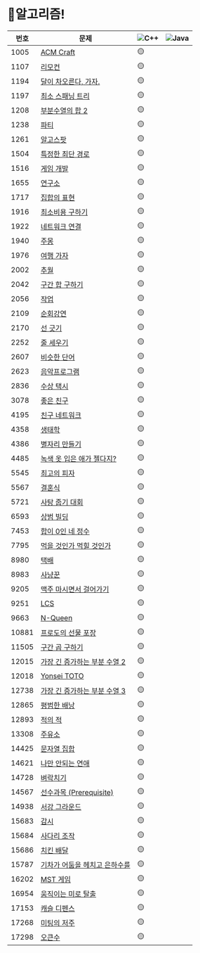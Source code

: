 # 📌알고리즘!


|번호|문제|<img alt="C++" src="https://img.shields.io/badge/-C++-FA7343?style=flat-square&logo=C++&logoColor=white" />|<img alt="Java" src="https://img.shields.io/badge/-Java-007396?style=flat-square&logo=Java&logoColor=white" />|
|---|---|---|---|
|1005|[ACM Craft](https://www.acmicpc.net/problem/1005)|🟡||
|1107|[리모컨](https://www.acmicpc.net/problem/1107)|🟡||
|1194|[달이 차오른다, 가자.](https://www.acmicpc.net/problem/1194)|🟡||
|1197|[최소 스패닝 트리](https://www.acmicpc.net/problem/1197)|🟡||
|1208|[부분수열의 합 2](https://www.acmicpc.net/problem/1208)|🟡||
|1238|[파티](https://www.acmicpc.net/problem/1238)|🟡||
|1261|[알고스팟](https://www.acmicpc.net/problem/1261)|🟡||
|1504|[특정한 최단 경로](https://www.acmicpc.net/problem/1504)|🟡||
|1516|[게임 개발](https://www.acmicpc.net/problem/1516)|🟡||
|1655|[연구소](https://www.acmicpc.net/problem/14502)|🟡||
|1717|[집합의 표현](https://www.acmicpc.net/problem/1717)|🟡||
|1916|[최소비용 구하기](https://www.acmicpc.net/problem/1916)|🟡||
|1922|[네트워크 연결](https://www.acmicpc.net/problem/1922)|🟡||
|1940|[주몽](https://www.acmicpc.net/problem/1940)|🟡||
|1976|[여행 가자](https://www.acmicpc.net/problem/1976)|🟡||
|2002|[추월](https://www.acmicpc.net/problem/2002)|🟡||
|2042|[구간 합 구하기](https://www.acmicpc.net/problem/2042)|🟡||
|2056|[작업](https://www.acmicpc.net/problem/2056)|🟡||
|2109|[순회강연](https://www.acmicpc.net/problem/2109)|🟡||
|2170|[선 긋기](https://www.acmicpc.net/problem/2170)|🟡||
|2252|[줄 세우기](https://www.acmicpc.net/problem/2252)|🟡||
|2607|[비슷한 단어](https://www.acmicpc.net/problem/2607)|🟡||
|2623|[음악프로그램](https://www.acmicpc.net/problem/2623)|🟡||
|2836|[수상 택시](https://www.acmicpc.net/problem/2836)|🟡||
|3078|[좋은 친구](https://www.acmicpc.net/problem/3078)|🟡||
|4195|[친구 네트워크](https://www.acmicpc.net/problem/4195)|🟡||
|4358|[생태학](https://www.acmicpc.net/problem/4358)|🟡||
|4386|[별자리 만들기](https://www.acmicpc.net/problem/4386)|🟡||
|4485|[녹색 옷 입은 애가 젤다지?](https://www.acmicpc.net/problem/4485)|🟡||
|5545|[최고의 피자](https://www.acmicpc.net/problem/5545)|🟡||
|5567|[결혼식](https://www.acmicpc.net/problem/5567)|🟡||
|5721|[사탕 줍기 대회](https://www.acmicpc.net/problem/5721)|🟡||
|6593|[상범 빌딩](https://www.acmicpc.net/problem/6593)|🟡||
|7453|[합이 0인 네 정수](https://www.acmicpc.net/problem/7453)|🟡||
|7795|[먹을 것인가 먹힐 것인가](https://www.acmicpc.net/problem/7795)|🟡||
|8980|[택배](https://www.acmicpc.net/problem/8980)|🟡||
|8983|[사냥꾼](https://www.acmicpc.net/problem/8983)|🟡||
|9205|[맥주 마시면서 걸어가기](https://www.acmicpc.net/problem/9205)|🟡||
|9251|[LCS](https://www.acmicpc.net/problem/9251)|🟡||
|9663|[N-Queen](https://www.acmicpc.net/problem/9663)|🟡||
|10881|[프로도의 선물 포장](https://www.acmicpc.net/problem/10881)|🟡||
|11505|[구간 곱 구하기](https://www.acmicpc.net/problem/11505)|🟡||
|12015|[가장 긴 증가하는 부분 수열 2](https://www.acmicpc.net/problem/12015)|🟡||
|12018|[Yonsei TOTO](https://www.acmicpc.net/problem/12018)|🟡||
|12738|[가장 긴 증가하는 부분 수열 3](https://www.acmicpc.net/problem/12738)|🟡||
|12865|[평범한 배낭](https://www.acmicpc.net/problem/12865)|🟡||
|12893|[적의 적](https://www.acmicpc.net/problem/12893)|🟡||
|13308|[주유소](https://www.acmicpc.net/problem/13308)|🟡||
|14425|[문자열 집합](https://www.acmicpc.net/problem/14425)|🟡||
|14621|[나만 안되는 연애](https://www.acmicpc.net/problem/14621)|🟡||
|14728|[벼락치기](https://www.acmicpc.net/problem/14728)|🟡||
|14567|[선수과목 (Prerequisite)](https://www.acmicpc.net/problem/14567)|🟡||
|14938|[서강 그라운드](https://www.acmicpc.net/problem/14938)|🟡||
|15683|[감시](https://www.acmicpc.net/problem/15683)|🟡||
|15684|[사다리 조작](https://www.acmicpc.net/problem/15684)|🟡||
|15686|[치킨 배달](https://www.acmicpc.net/problem/15686)|🟡||
|15787|[기차가 어둠을 헤치고 은하수를](https://www.acmicpc.net/problem/15787)|🟡||
|16202|[MST 게임](https://www.acmicpc.net/problem/16202)|🟡||
|16954|[움직이는 미로 탈출](https://www.acmicpc.net/problem/16954)|🟡||
|17153|[캐슬 디펜스](https://www.acmicpc.net/problem/17153)|🟡||
|17268|[미팅의 저주](https://www.acmicpc.net/problem/17268)|🟡||
|17298|[오큰수](https://www.acmicpc.net/problem/17298)|🟡||
